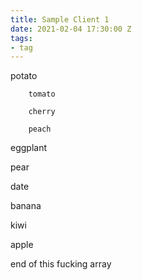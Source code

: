 ```yaml
---
title: Sample Client 1
date: 2021-02-04 17:30:00 Z
tags:
- tag
---
```


        
   
      

   potato 

        tomato                

        cherry

        peach                  

   eggplant 

pear

date

banana

                        
 



kiwi





apple



end of this fucking array